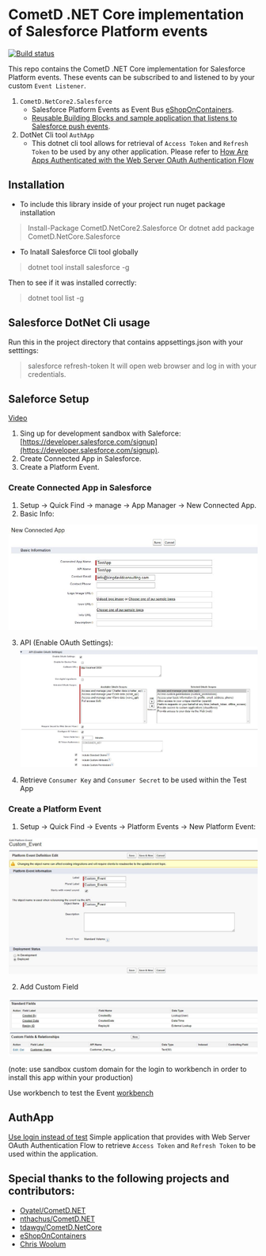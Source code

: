 # CometD .NET Core implementation of Salesforce Platform events
[![Build status](https://ci.appveyor.com/api/projects/status/baalfhs6vvc38icc?svg=true)](https://ci.appveyor.com/project/kdcllc/cometd-netcore-salesforce)

This repo contains the CometD .NET Core implementation for Salesforce Platform events. 
These events can be subscribed to and listened to by your custom `Event Listener`.

1. `CometD.NetCore2.Salesforce`
     - Salesforce Platform Events as Event Bus [eShopOnContainers](https://github.com/dotnet-architecture/eShopOnContainers).
     - [Reusable Building Blocks and sample application that listens to Salesforce push events](https://github.com/kdcllc/Bet.BuildingBlocks.SalesforceEventBus).
2. DotNet Cli tool `AuthApp`
   - This dotnet cli tool allows for retrieval of `Access Token` and `Refresh Token` to be used by any other application. Please refer to [How Are Apps Authenticated with the Web Server OAuth Authentication Flow](https://developer.salesforce.com/docs/atlas.en-us.api_rest.meta/api_rest/intro_understanding_web_server_oauth_flow.htm)


## Installation

- To include this library inside of your project run nuget package installation
> Install-Package CometD.NetCore2.Salesforce
Or
> dotnet add package CometD.NetCore.Salesforce
- To Inatall Salesforce Cli tool globally

> dotnet tool install salesforce -g

Then to see if it was installed correctly:

> dotnet tool list -g

## Salesforce DotNet Cli usage
Run this in the project directory that contains appsettings.json with your setttings:
> salesforce refresh-token
It will open web browser and log in with your credentials.

## Saleforce Setup
[Video](https://www.youtube.com/watch?v=L6OWyCfQD6U)
1. Sing up for development sandbox with Saleforce: [https://developer.salesforce.com/signup](https://developer.salesforce.com/signup).
2. Create Connected App in Salesforce.
3. Create a Platform Event.

### Create Connected App in Salesforce
1. Setup -> Quick Find -> manage -> App Manager -> New Connected App.
2. Basic Info:

![info](./img/new-app-basic-info.jpg)

3. API (Enable OAuth Settings):
![settings](./img/new-app-api-auth.jpg)

4. Retrieve `Consumer Key` and `Consumer Secret` to be used within the Test App

### Create a Platform Event
1. Setup -> Quick Find -> Events -> Platform Events -> New Platform Event:

![event](./img/new-platform-event.jpg)

2. Add Custom Field

![event](./img/new-platform-event-field.jpg)

(note: use sandbox custom domain for the login to workbench in order to install this app within your production)

Use workbench to test the Event [workbench](https://workbench.developerforce.com/login.php?startUrl=%2Finsert.php)
## AuthApp
[Use login instead of test](https://github.com/developerforce/Force.com-Toolkit-for-NET/wiki/Web-Server-OAuth-Flow-Sample#am-i-using-the-test-environment)
Simple application that provides with Web Server OAuth Authentication Flow to retrieve 
`Access Token` and `Refresh Token` to be used within the application.

## Special thanks to the following projects and contributors:
- [Oyatel/CometD.NET](https://github.com/Oyatel/CometD.NET)
- [nthachus/CometD.NET](https://github.com/nthachus/CometD.NET)
- [tdawgy/CometD.NetCore](https://github.com/tdawgy/CometD.NetCore)
- [eShopOnContainers](https://github.com/dotnet-architecture/eShopOnContainers)
- [Chris Woolum](https://github.com/cwoolum)
